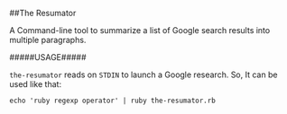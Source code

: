 ##The Resumator


A Command-line tool to summarize a list of Google search results into multiple paragraphs.

#####USAGE#####

`the-resumator` reads on `STDIN` to launch a Google research. So, It can be used like that: 

```shell
echo 'ruby regexp operator' | ruby the-resumator.rb
```

